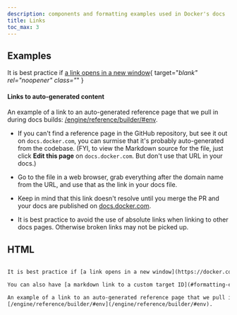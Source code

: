 ```yaml
---
description: components and formatting examples used in Docker's docs
title: Links
toc_max: 3
---
```

## Examples

It is best practice if [a link opens in a new window](https://docker.com/){ target="_blank" rel="noopener" class="_" }

#### Links to auto-generated content

An example of a link to an auto-generated reference page that we pull in during docs builds:
[/engine/reference/builder/#env](/engine/reference/builder/#env).

  - If you can't find a reference page in the GitHub repository, but see it
  out on `docs.docker.com`, you can surmise that it's probably auto-generated 
  from the codebase. (FYI, to view the Markdown source for the file, just click
  **Edit this page** on `docs.docker.com`. But don't use that URL in your docs.)

  - Go to the file in a web browser, grab everything after the domain name
  from the URL, and use that as the link in your docs file.

  - Keep in mind that this link doesn't resolve until you merge the PR and
  your docs are published on [docs.docker.com](/).

- It is best practice to avoid the use of absolute links when linking to other docs pages. Otherwise broken links may not be picked up. 

## HTML

```html

It is best practice if [a link opens in a new window](https://docker.com/){ target="_blank" rel="noopener" class="_" }

You can also have [a markdown link to a custom target ID](#formatting-examples)

An example of a link to an auto-generated reference page that we pull in during docs builds:
[/engine/reference/builder/#env](/engine/reference/builder/#env).

```